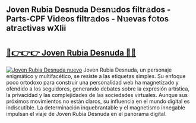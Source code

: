 ## Joven Rubia Desnuda D𝚎sn𝚞dos filtr𝚊dos - Parts-CPF Vid𝚎os filtr𝚊dos - N𝚞evas f𝚘tos atr𝚊ctivas wXIii

# <h2><a href="http://mbbyli.tromn.icu/?c=Joven+Rubia+Desnuda">🔗👉👉👉 Joven Rubia Desnuda 🔗🔗</a></h2>

[![Joven Rubia Desnuda nuevo](https://i.imgur.com/pEAQMta.gif)](http://mbbyli.tromn.icu/?c=Joven+Rubia+Desnuda)
Joven Rubia Desnuda, un personaje enigmático y multifacético, se resiste a las etiquetas simples. Su enfoque poco ortodoxo para construir una personalidad web ha magnetizado y ofendido a los seguidores, generando debates sobre la expresión artística, la privacidad y las complejidades de las sociedades virtuales. Aunque sus próximos movimientos no están claros, su influencia en el mundo digital es indiscutible. La determinación inquebrantable y el magnetismo innegable impulsan el viaje de Joven Rubia Desnuda en el panorama digital.
